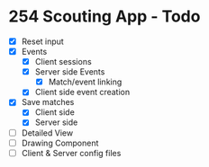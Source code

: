 # 254 Scouting App - Todo
- [x] Reset input
- [x] Events
  - [x] Client sessions
  - [x] Server side Events
    - [x] Match/event linking
  - [x] Client side event creation
- [x] Save matches
  - [x] Client side
  - [x] Server side
- [ ] Detailed View
- [ ] Drawing Component
- [ ] Client & Server config files
